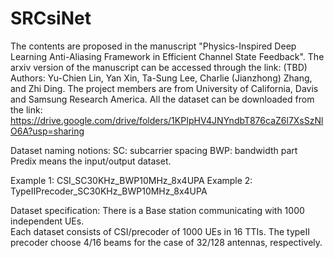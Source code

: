# SRCsiNet
The contents are proposed in the manuscript "Physics-Inspired Deep Learning Anti-Aliasing Framework in Efficient Channel State Feedback".
The arxiv version of the manuscript can be accessed through the link: (TBD)
Authors: Yu-Chien Lin, Yan Xin, Ta-Sung Lee, Charlie (Jianzhong) Zhang, and Zhi Ding.
The project members are from University of California, Davis and Samsung Research America.
All the dataset can be downloaded from the link: https://drive.google.com/drive/folders/1KPIpHV4JNYndbT876caZ6l7XsSzNlO6A?usp=sharing

Dataset naming notions:
SC: subcarrier spacing
BWP: bandwidth part
Predix means the input/output dataset.

Example 1: CSI_SC30KHz_BWP10MHz_8x4UPA
Example 2: TypeIIPrecoder_SC30KHz_BWP10MHz_8x4UPA

Dataset specification:
There is a Base station communicating with 1000 independent UEs.  
Each dataset consists of CSI/precoder of 1000 UEs in 16 TTIs.
The typeII precoder choose 4/16 beams for the case of 32/128 antennas, respectively.

